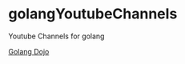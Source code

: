 # golangYoutubeChannels
Youtube Channels for golang

<a href="https://www.youtube.com/c/GolangDojo">Golang Dojo</a>
